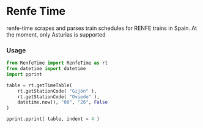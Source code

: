 # Renfe Time
renfe-time scrapes and parses train schedules for RENFE trains in Spain. At the moment, only Asturias is supported

### Usage
```python
from RenfeTime import RenfeTime as rt
from datetime import datetime
import pprint

table = rt.getTimeTable(
    rt.getStationCode( "Gijón" ),
    rt.getStationCode( "Oviedo" ),
    datetime.now(), "00", "26", False
)

pprint.pprint( table, indent = 4 )
```
